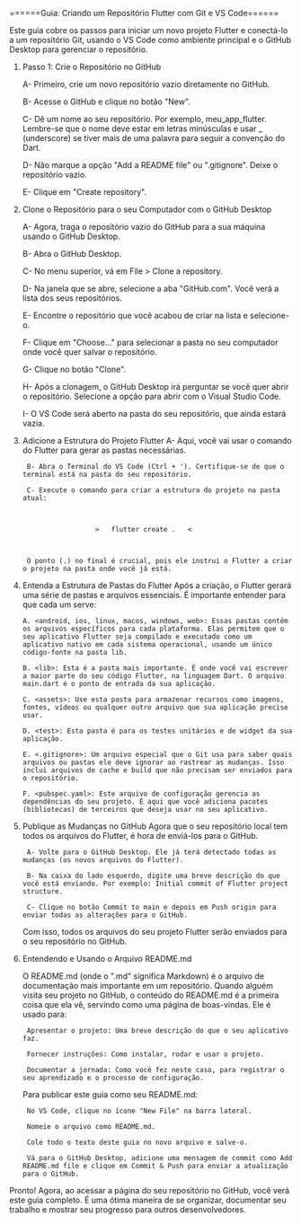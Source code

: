 ======Guia: Criando um Repositório Flutter com Git e VS Code======

Este guia cobre os passos para iniciar um novo projeto Flutter e conectá-lo a um repositório Git, usando o VS Code como ambiente principal e o GitHub Desktop para gerenciar o repositório.

1. Passo 1: Crie o Repositório no GitHub

    A- Primeiro, crie um novo repositório vazio diretamente no GitHub.

    B- Acesse o GitHub e clique no botão "New".

    C- Dê um nome ao seu repositório. Por exemplo, meu_app_flutter. Lembre-se que o nome deve estar em letras minúsculas e usar _ (underscore) se tiver mais de uma palavra para seguir a convenção do Dart.

    D-  Não marque a opção "Add a README file" ou ".gitignore". Deixe o repositório vazio.

    E- Clique em "Create repository".

2. Clone o Repositório para o seu Computador com o GitHub Desktop
    
    A- Agora, traga o repositório vazio do GitHub para a sua máquina usando o GitHub Desktop.

    B- Abra o GitHub Desktop.

    C- No menu superior, vá em File > Clone a repository.

    D- Na janela que se abre, selecione a aba "GitHub.com". Você verá a lista dos seus repositórios.

    E- Encontre o repositório que você acabou de criar na lista e selecione-o.

    F- Clique em "Choose..." para selecionar a pasta no seu computador onde você quer salvar o repositório.

    G- Clique no botão "Clone".

    H- Após a clonagem, o GitHub Desktop irá perguntar se você quer abrir o repositório. Selecione a opção para abrir com o Visual Studio Code.

    I- O VS Code será aberto na pasta do seu repositório, que ainda estará vazia.

3. Adicione a Estrutura do Projeto Flutter
        A- Aqui, você vai usar o comando do Flutter para gerar as pastas necessárias.

        B- Abra o Terminal do VS Code (Ctrl + '). Certifique-se de que o terminal está na pasta do seu repositório.

        C- Execute o comando para criar a estrutura do projeto na pasta atual:

                        

                         >   flutter create .   <

    
    
        O ponto (.) no final é crucial, pois ele instrui o Flutter a criar o projeto na pasta onde você já está.


4.  Entenda a Estrutura de Pastas do Flutter
    Após a criação, o Flutter gerará uma série de pastas e arquivos essenciais. É importante entender para que cada um serve:

        A. <android, ios, linux, macos, windows, web>: Essas pastas contêm os arquivos específicos para cada plataforma. Elas permitem que o seu aplicativo Flutter seja compilado e executado como um aplicativo nativo em cada sistema operacional, usando um único código-fonte na pasta lib.

        B. <lib>: Esta é a pasta mais importante. É onde você vai escrever a maior parte do seu código Flutter, na linguagem Dart. O arquivo main.dart é o ponto de entrada da sua aplicação.

        C. <assets>: Use esta pasta para armazenar recursos como imagens, fontes, vídeos ou qualquer outro arquivo que sua aplicação precise usar.

        D. <test>: Esta pasta é para os testes unitários e de widget da sua aplicação.

        E. <.gitignore>: Um arquivo especial que o Git usa para saber quais arquivos ou pastas ele deve ignorar ao rastrear as mudanças. Isso inclui arquivos de cache e build que não precisam ser enviados para o repositório.

        F. <pubspec.yaml>: Este arquivo de configuração gerencia as dependências do seu projeto. É aqui que você adiciona pacotes (bibliotecas) de terceiros que deseja usar no seu aplicativo.

5. Publique as Mudanças no GitHub
    Agora que o seu repositório local tem todos os arquivos do Flutter, é hora de enviá-los para o GitHub.

        A- Volte para o GitHub Desktop. Ele já terá detectado todas as mudanças (os novos arquivos do Flutter).

        B- Na caixa do lado esquerdo, digite uma breve descrição do que você está enviando. Por exemplo: Initial commit of Flutter project structure.

        C- Clique no botão Commit to main e depois em Push origin para enviar todas as alterações para o GitHub.

    Com isso, todos os arquivos do seu projeto Flutter serão enviados para o seu repositório no GitHub.

6. Entendendo e Usando o Arquivo README.md

    O README.md (onde o ".md" significa Markdown) é o arquivo de documentação mais importante em um repositório. Quando alguém visita seu projeto no GitHub, o conteúdo do README.md é a primeira coisa que ela vê, servindo como uma página de boas-vindas. Ele é usado para:

        Apresentar o projeto: Uma breve descrição do que o seu aplicativo faz.

        Fornecer instruções: Como instalar, rodar e usar o projeto.

        Documentar a jornada: Como você fez neste caso, para registrar o seu aprendizado e o processo de configuração.

    Para publicar este guia como seu README.md:

        No VS Code, clique no ícone "New File" na barra lateral.

        Nomeie o arquivo como README.md.

        Cole todo o texto deste guia no novo arquivo e salve-o.

        Vá para o GitHub Desktop, adicione uma mensagem de commit como Add README.md file e clique em Commit & Push para enviar a atualização para o GitHub.

Pronto! Agora, ao acessar a página do seu repositório no GitHub, você verá este guia completo. É uma ótima maneira de se organizar, documentar seu trabalho e mostrar seu progresso para outros desenvolvedores.